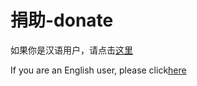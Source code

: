 # 捐助-donate
如果你是汉语用户，请点击<a href="">这里</a>

If you are an English user, please click<a href="https://www.lanzoux.com/">here</a>
